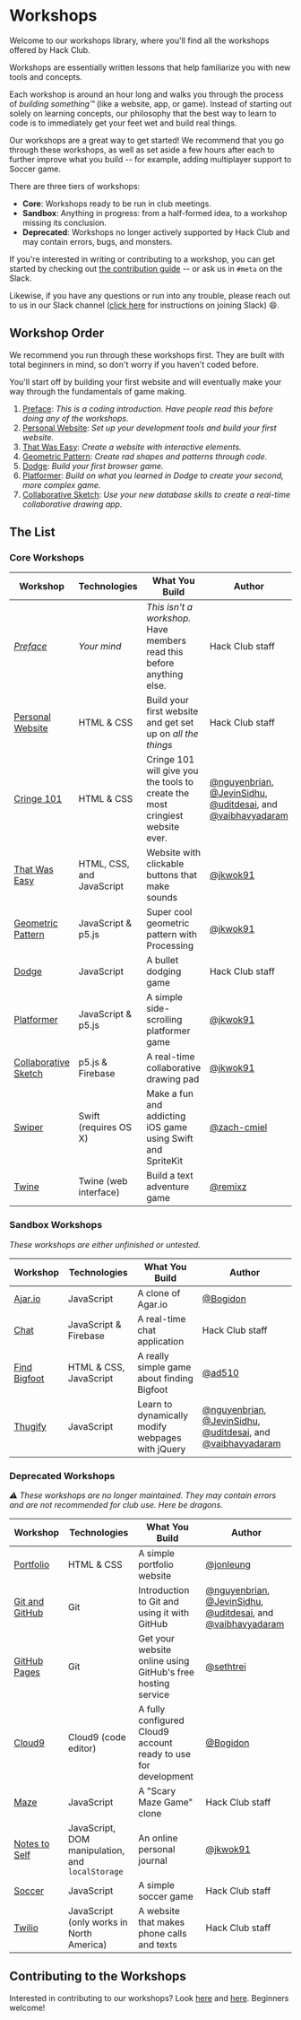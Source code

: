 # Workshops

Welcome to our workshops library, where you'll find all the workshops offered by Hack Club.

Workshops are essentially written lessons that help familiarize you with new tools and concepts.

Each workshop is around an hour long and walks you through the process of _building something™_ (like a website, app, or game). Instead of starting out solely on learning concepts, our philosophy that the best way to learn to code is to immediately get your feet wet and build real things.

Our workshops are a great way to get started! We recommend that you go through these workshops, as well as set aside a few hours after each to further improve what you build -- for example, adding multiplayer support to Soccer game.

There are three tiers of workshops:

- **Core**: Workshops ready to be run in club meetings.
- **Sandbox**: Anything in progress: from a half-formed idea, to a workshop missing its conclusion.
- **Deprecated**: Workshops no longer actively supported by Hack Club and may contain errors, bugs, and monsters.

If you're interested in writing or contributing to a workshop, you can get started by checking out [the contribution guide](CONTRIBUTING.md) -- or ask us in `#meta` on the Slack.

Likewise, if you have any questions or run into any trouble, please reach out to us in our Slack channel ([click here](../SLACK.md) for instructions on joining Slack) :smile:.

## Workshop Order

We recommend you run through these workshops first. They are built with total beginners in mind, so don't worry if you haven't coded before.

You'll start off by building your first website and will eventually make your way through the fundamentals of game making.

1. [Preface][preface]: _This is a coding introduction. Have people read this before doing any of the workshops._
2. [Personal Website][personal_website]: _Set up your development tools and build your first website._
3. [That Was Easy][that_was_easy]: _Create a website with interactive elements._
4. [Geometric Pattern][geometric_pattern]: _Create rad shapes and patterns through code._
5. [Dodge][dodge]: _Build your first browser game._
6. [Platformer][platformer]: _Build on what you learned in Dodge to create your second, more complex game._
7. [Collaborative Sketch][collaborative_sketch]: _Use your new database skills to create a real-time collaborative drawing app._

## The List

### Core Workshops

| Workshop                                     | Technologies                             | What You Build                                                                   | Author                                                                                                                 |
| ------------------------------------------   | ---------------------------------------- | -------------------------------------------------------------------------------- | ---------------------------------------------------------------------------------------------------------------------- |
| _[Preface][preface]_                         | _Your mind_                              | _This isn't a workshop._ Have members read this before anything else.            | Hack Club staff                                                                                                        |
| [Personal Website][personal_website]         | HTML & CSS                               | Build your first website and get set up on _all the things_                      | Hack Club staff                                                                                                        |
| [Cringe 101][cringe_101]                     | HTML & CSS                               | Cringe 101 will give you the tools to create the most cringiest website ever.    | [@nguyenbrian][nguyenbrian], [@JevinSidhu][JevinSidhu], [@uditdesai][uditdesai], and [@vaibhavyadaram][vaibhavyadaram] |
| [That Was Easy][that_was_easy]               | HTML, CSS, and JavaScript                | Website with clickable buttons that make sounds                                  | [@jkwok91][jkwok91]                                                                                                    |
| [Geometric Pattern][geometric_pattern]       | JavaScript & p5.js                       | Super cool geometric pattern with Processing                                     | [@jkwok91][jkwok91]                                                                                                    |
| [Dodge][dodge]                               | JavaScript                               | A bullet dodging game                                                            | Hack Club staff                                                                                                        |
| [Platformer][platformer]                     | JavaScript & p5.js                       | A simple side-scrolling platformer game                                          | [@jkwok91][jkwok91]                                                                                                    |
| [Collaborative Sketch][collaborative_sketch] | p5.js & Firebase                         | A real-time collaborative drawing pad                                            | [@jkwok91][jkwok91]                                                                                                    |
| [Swiper][swiper]                             | Swift (requires OS X)                    | Make a fun and addicting iOS game using Swift and SpriteKit                      | [@zach-cmiel][zachcmiel]                                                                                               |
| [Twine][twine]                               | Twine (web interface)                    | Build a text adventure game                                                      | [@remixz][remixz]                                                                                                      |

### Sandbox Workshops

_These workshops are either unfinished or untested._

| Workshop                                   | Technologies                             | What You Build                                                                   | Author                                                                                                                 |
| ------------------------------------------ | ---------------------------------------- | -------------------------------------------------------------------------------- | ---------------------------------------------------------------------------------------------------------------------- |
| [Ajar.io][ajar]                            | JavaScript                               | A clone of Agar.io                                                               | [@Bogidon][Bogidon]                                                                                                    |
| [Chat][chat]                               | JavaScript & Firebase                    | A real-time chat application                                                     | Hack Club staff                                                                                                        |
| [Find Bigfoot][find_bigfoot]               | HTML & CSS, JavaScript                   | A really simple game about finding Bigfoot                                       | [@ad510][ad510]                                                                                                        |
| [Thugify][thugify]                         | JavaScript                               | Learn to dynamically modify webpages with jQuery                                 | [@nguyenbrian][nguyenbrian], [@JevinSidhu][JevinSidhu], [@uditdesai][uditdesai], and [@vaibhavyadaram][vaibhavyadaram] |

### Deprecated Workshops

_:warning: These workshops are no longer maintained. They may contain errors and are not recommended for club use. Here be dragons._

| Workshop                                   | Technologies                                     | What You Build                                                                   | Author                                                                                                                 |
| ------------------------------------------ | -------------------------------------------      | -------------------------------------------------------------------------------- | ---------------------------------------------------------------------------------------------------------------------- |
| [Portfolio][portfolio]                     | HTML & CSS                                       | A simple portfolio website                                                       | [@jonleung][jonleung]                                                                                                  |
| [Git and GitHub][git_and_github]           | Git                                              | Introduction to Git and using it with GitHub                                     | [@nguyenbrian][nguyenbrian], [@JevinSidhu][JevinSidhu], [@uditdesai][uditdesai], and [@vaibhavyadaram][vaibhavyadaram] |
| [GitHub Pages][github_pages]               | Git                                              | Get your website online using GitHub's free hosting service                      | [@sethtrei][sethtrei]                                                                                                  |
| [Cloud9][cloud9]                           | Cloud9 (code editor)                             | A fully configured Cloud9 account ready to use for development                   | [@Bogidon][Bogidon]                                                                                                    |
| [Maze][maze]                               | JavaScript                               | A "Scary Maze Game" clone                                                        | Hack Club staff                                                                                                                |
| [Notes to Self][notes_to_self]             | JavaScript, DOM manipulation, and `localStorage` | An online personal journal                                                       | [@jkwok91][jkwok91]                                                                                                    |
| [Soccer][soccer]                           | JavaScript                               | A simple  soccer game                                                            | Hack Club staff                                                                                                        |
| [Twilio][twilio]                           | JavaScript (only works in North America)         | A website that makes phone calls and texts                                       | Hack Club staff                                                                                                        |

[Bogidon]: https://github.com/Bogidon
[nguyenbrian]: https://github.com/nguyenbrian
[JevinSidhu]: https://github.com/JevinSidhu
[uditdesai]: https://github.com/uditdesai
[vaibhavyadaram]: https://github.com/vaibhavyadaram
[sethtrei]: https://github.com/sethtrei
[zachcmiel]: https://github.com/zach-cmiel
[ad510]: https://github.com/ad510
[remixz]: https://github.com/remixz
[jkwok91]: https://github.com/jkwok91
[jonleung]: https://github.com/jonleung

## Contributing to the Workshops

Interested in contributing to our workshops? Look [here](GUIDELINES.md) and [here](CONTRIBUTING.md). Beginners welcome!

[ajar]: ajar/
[chat]: chat/
[cloud9]: cloud9/
[collaborative_sketch]: collaborative_sketch/
[cringe_101]: cringe_101/
[dodge]: dodge/
[find_bigfoot]: find_bigfoot/
[geometric_pattern]: geometric_pattern/
[git_and_github]: git_and_github/
[github_pages]: github_pages/
[maze]: maze/
[notes_to_self]: notes_to_self/
[personal_website]: personal_website/
[platformer]: platformer/
[portfolio]: portfolio/
[preface]: PREFACE.md
[soccer]: soccer/
[swiper]: swiper/
[that_was_easy]: that_was_easy/
[thugify]: thugify/
[twilio]: twilio/
[twine]: twine/
